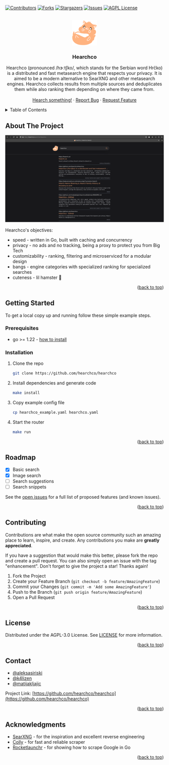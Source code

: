 <!-- Improved compatibility of back to top link: See: https://github.com/othneildrew/Best-README-Template/pull/73 -->
<a name="readme-top"></a>
<!--
*** Thanks for checking out the Best-README-Template. If you have a suggestion
*** that would make this better, please fork the repo and create a pull request
*** or simply open an issue with the tag "enhancement".
*** Don't forget to give the project a star!
*** Thanks again! Now go create something AMAZING! :D
-->



<!-- PROJECT SHIELDS -->
<!--
*** I'm using markdown "reference style" links for readability.
*** Reference links are enclosed in brackets [ ] instead of parentheses ( ).
*** See the bottom of this document for the declaration of the reference variables
*** for contributors-url, forks-url, etc. This is an optional, concise syntax you may use.
*** https://www.markdownguide.org/basic-syntax/#reference-style-links
-->
[![Contributors][contributors-shield]][contributors-url]
[![Forks][forks-shield]][forks-url]
[![Stargazers][stars-shield]][stars-url]
[![Issues][issues-shield]][issues-url]
[![AGPL License][license-shield]][license-url]



<!-- PROJECT LOGO -->
<br />
<div align="center">
  <a href="https://github.com/hearchco/hearchco">
    <img src="images/logo.svg" alt="Logo" width="80" height="80">
  </a>

<h3 align="center">Hearchco</h3>

  <p align="center">
    Hearchco (pronounced /hɝːtʃko/, which stands for the Serbian word Hrčko) is a distributed and fast metasearch engine that respects your privacy. It is aimed to be a modern alternative to SearXNG and other metasearch engines. Hearchco collects results from multiple sources and deduplicates them while also ranking them depending on where they came from.
    <br />
    <!-- <a href="https://github.com/hearchco/hearchco"><strong>Explore the docs »</strong></a> -->
    <!-- <br /> -->
    <br />
    <a href="https://hearch.co">Hearch something!</a>
    ·
    <a href="https://github.com/hearchco/hearchco/issues">Report Bug</a>
    ·
    <a href="https://github.com/hearchco/hearchco/issues">Request Feature</a>
  </p>
</div>



<!-- TABLE OF CONTENTS -->
<details>
  <summary>Table of Contents</summary>
  <ol>
    <li>
      <a href="#about-the-project">About The Project</a>
      <!-- <ul>
        <li><a href="#built-with">Built With</a></li>
      </ul> -->
    </li>
    <li>
      <a href="#getting-started">Getting Started</a>
      <ul>
        <li><a href="#prerequisites">Prerequisites</a></li>
        <li><a href="#installation">Installation</a></li>
      </ul>
    </li>
    <!-- <li><a href="#usage">Usage</a></li> -->
    <li><a href="#roadmap">Roadmap</a></li>
    <li><a href="#contributing">Contributing</a></li>
    <li><a href="#license">License</a></li>
    <li><a href="#contact">Contact</a></li>
    <li><a href="#acknowledgments">Acknowledgments</a></li>
  </ol>
</details>



<!-- ABOUT THE PROJECT -->
## About The Project

[![Product Name Screen Shot][product-screenshot]](https://hearch.co)

Hearchco's objectives:
  + speed - written in Go, built with caching and concurrency
  + privacy - no ads and no tracking, being a proxy to protect you from Big Tech
  + customizability - ranking, filtering and microserviced for a modular design
  + bangs - engine categories with specialized ranking for specialized searches
  + cuteness - lil hamster 🐹

<p align="right">(<a href="#readme-top">back to top</a>)</p>



<!-- ### Built With -->

<!-- * [![Next][Next.js]][Next-url]
* [![Go][Go]][Go-url] -->

<!-- <p align="right">(<a href="#readme-top">back to top</a>)</p> -->



<!-- GETTING STARTED -->
## Getting Started

To get a local copy up and running follow these simple example steps.

### Prerequisites

* go >= 1.22 - [how to install](https://go.dev/doc/install)

### Installation

1. Clone the repo
   ```sh
   git clone https://github.com/hearchco/hearchco
   ```
2. Install dependencies and generate code
   ```sh
   make install
   ```
3. Copy example config file
   ```sh
   cp hearchco_example.yaml hearchco.yaml
   ```
4. Start the router
   ```sh
   make run
   ```

<p align="right">(<a href="#readme-top">back to top</a>)</p>



<!-- USAGE EXAMPLES -->
<!-- ## Usage -->

<!-- Use this space to show useful examples of how a project can be used. Additional screenshots, code examples and demos work well in this space. You may also link to more resources. -->

<!-- _For more examples, please refer to the [Documentation](https://example.com)_ -->

<!-- <p align="right">(<a href="#readme-top">back to top</a>)</p> -->



<!-- ROADMAP -->
## Roadmap

- [x] Basic search
- [x] Image search
- [ ] Search suggestions
- [ ] Search snippets

See the [open issues](https://github.com/hearchco/hearchco/issues) for a full list of proposed features (and known issues).

<p align="right">(<a href="#readme-top">back to top</a>)</p>



<!-- CONTRIBUTING -->
## Contributing

Contributions are what make the open source community such an amazing place to learn, inspire, and create. Any contributions you make are **greatly appreciated**.

If you have a suggestion that would make this better, please fork the repo and create a pull request. You can also simply open an issue with the tag "enhancement".
Don't forget to give the project a star! Thanks again!

1. Fork the Project
2. Create your Feature Branch (`git checkout -b feature/AmazingFeature`)
3. Commit your Changes (`git commit -m 'Add some AmazingFeature'`)
4. Push to the Branch (`git push origin feature/AmazingFeature`)
5. Open a Pull Request

<p align="right">(<a href="#readme-top">back to top</a>)</p>



<!-- LICENSE -->
## License

Distributed under the AGPL-3.0 License. See [LICENSE](LICENSE) for more information.

<p align="right">(<a href="#readme-top">back to top</a>)</p>



<!-- CONTACT -->
## Contact

+ [@aleksasiriski](https://github.com/aleksasiriski)
+ [@k4lizen](https://github.com/k4lizen)
+ [@matijakljajic](https://github.com/matijakljajic)

Project Link: [https://github.com/hearchco/hearchco](https://github.com/hearchco/hearchco)

<p align="right">(<a href="#readme-top">back to top</a>)</p>



<!-- ACKNOWLEDGMENTS -->
## Acknowledgments

* [SearXNG](https://github.com/searxng/searxng) - for the inspiration and excellent reverse engineering
* [Colly](https://github.com/gocolly/colly) - for fast and reliable scraper
* [Rocketlaunchr](https://github.com/rocketlaunchr/google-search) - for showing how to scrape Google in Go

<p align="right">(<a href="#readme-top">back to top</a>)</p>



<!-- MARKDOWN LINKS & IMAGES -->
<!-- https://www.markdownguide.org/basic-syntax/#reference-style-links -->
[contributors-shield]: https://img.shields.io/github/contributors/hearchco/hearchco.svg?style=for-the-badge
[contributors-url]: https://github.com/hearchco/hearchco/graphs/contributors
[forks-shield]: https://img.shields.io/github/forks/hearchco/hearchco.svg?style=for-the-badge
[forks-url]: https://github.com/hearchco/hearchco/network/members
[stars-shield]: https://img.shields.io/github/stars/hearchco/hearchco.svg?style=for-the-badge
[stars-url]: https://github.com/hearchco/hearchco/stargazers
[issues-shield]: https://img.shields.io/github/issues/hearchco/hearchco.svg?style=for-the-badge
[issues-url]: https://github.com/hearchco/hearchco/issues
[license-shield]: https://img.shields.io/github/license/hearchco/hearchco.svg?style=for-the-badge
[license-url]: https://github.com/hearchco/hearchco/blob/main/LICENSE.txt
[product-screenshot]: images/screenshot.png